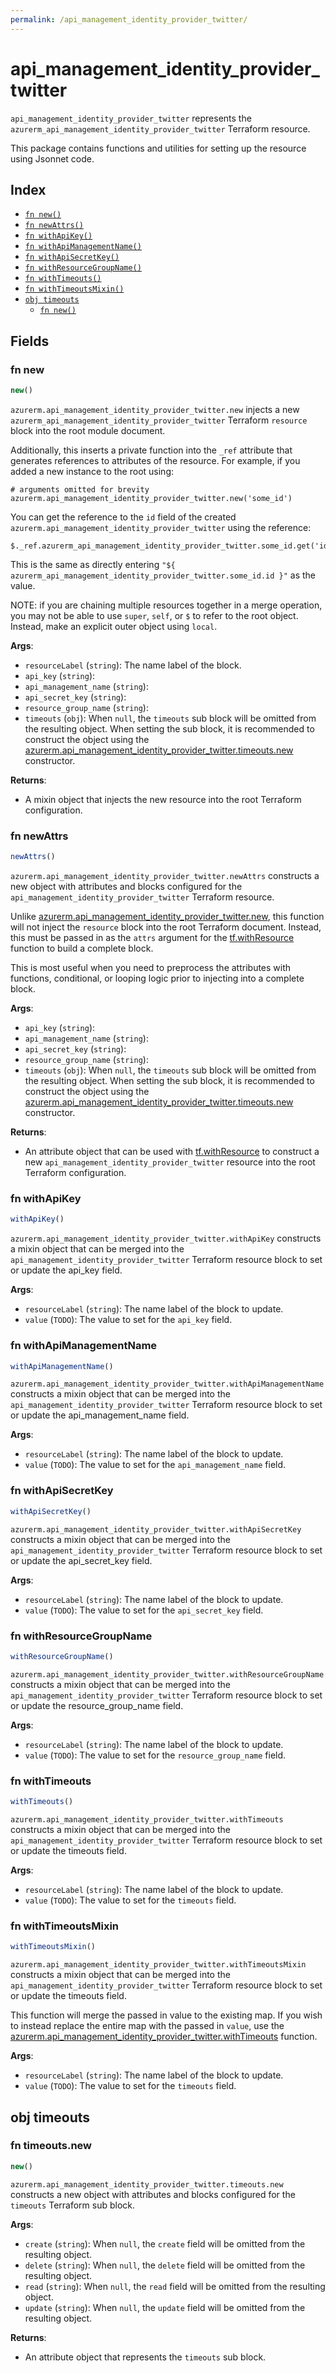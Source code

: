 ```yaml
---
permalink: /api_management_identity_provider_twitter/
---
```


# api_management_identity_provider_twitter

`api_management_identity_provider_twitter` represents the `azurerm_api_management_identity_provider_twitter` Terraform resource.



This package contains functions and utilities for setting up the resource using Jsonnet code.


## Index

* [`fn new()`](#fn-new)
* [`fn newAttrs()`](#fn-newattrs)
* [`fn withApiKey()`](#fn-withapikey)
* [`fn withApiManagementName()`](#fn-withapimanagementname)
* [`fn withApiSecretKey()`](#fn-withapisecretkey)
* [`fn withResourceGroupName()`](#fn-withresourcegroupname)
* [`fn withTimeouts()`](#fn-withtimeouts)
* [`fn withTimeoutsMixin()`](#fn-withtimeoutsmixin)
* [`obj timeouts`](#obj-timeouts)
  * [`fn new()`](#fn-timeoutsnew)

## Fields

### fn new

```ts
new()
```


`azurerm.api_management_identity_provider_twitter.new` injects a new `azurerm_api_management_identity_provider_twitter` Terraform `resource`
block into the root module document.

Additionally, this inserts a private function into the `_ref` attribute that generates references to attributes of the
resource. For example, if you added a new instance to the root using:

    # arguments omitted for brevity
    azurerm.api_management_identity_provider_twitter.new('some_id')

You can get the reference to the `id` field of the created `azurerm.api_management_identity_provider_twitter` using the reference:

    $._ref.azurerm_api_management_identity_provider_twitter.some_id.get('id')

This is the same as directly entering `"${ azurerm_api_management_identity_provider_twitter.some_id.id }"` as the value.

NOTE: if you are chaining multiple resources together in a merge operation, you may not be able to use `super`, `self`,
or `$` to refer to the root object. Instead, make an explicit outer object using `local`.

**Args**:
  - `resourceLabel` (`string`): The name label of the block.
  - `api_key` (`string`): 
  - `api_management_name` (`string`): 
  - `api_secret_key` (`string`): 
  - `resource_group_name` (`string`): 
  - `timeouts` (`obj`):  When `null`, the `timeouts` sub block will be omitted from the resulting object. When setting the sub block, it is recommended to construct the object using the [azurerm.api_management_identity_provider_twitter.timeouts.new](#fn-apimanagementidentityprovidertwittertimeoutsnew) constructor.

**Returns**:
- A mixin object that injects the new resource into the root Terraform configuration.


### fn newAttrs

```ts
newAttrs()
```


`azurerm.api_management_identity_provider_twitter.newAttrs` constructs a new object with attributes and blocks configured for the `api_management_identity_provider_twitter`
Terraform resource.

Unlike [azurerm.api_management_identity_provider_twitter.new](#fn-apimanagementidentityprovidertwitternew), this function will not inject the `resource`
block into the root Terraform document. Instead, this must be passed in as the `attrs` argument for the
[tf.withResource](https://github.com/tf-libsonnet/core/tree/main/docs#fn-withresource) function to build a complete block.

This is most useful when you need to preprocess the attributes with functions, conditional, or looping logic prior to
injecting into a complete block.

**Args**:
  - `api_key` (`string`): 
  - `api_management_name` (`string`): 
  - `api_secret_key` (`string`): 
  - `resource_group_name` (`string`): 
  - `timeouts` (`obj`):  When `null`, the `timeouts` sub block will be omitted from the resulting object. When setting the sub block, it is recommended to construct the object using the [azurerm.api_management_identity_provider_twitter.timeouts.new](#fn-apimanagementidentityprovidertwittertimeoutsnew) constructor.

**Returns**:
  - An attribute object that can be used with [tf.withResource](https://github.com/tf-libsonnet/core/tree/main/docs#fn-withresource) to construct a new `api_management_identity_provider_twitter` resource into the root Terraform configuration.


### fn withApiKey

```ts
withApiKey()
```

`azurerm.api_management_identity_provider_twitter.withApiKey` constructs a mixin object that can be merged into the `api_management_identity_provider_twitter`
Terraform resource block to set or update the api_key field.



**Args**:
  - `resourceLabel` (`string`): The name label of the block to update.
  - `value` (`TODO`): The value to set for the `api_key` field.


### fn withApiManagementName

```ts
withApiManagementName()
```

`azurerm.api_management_identity_provider_twitter.withApiManagementName` constructs a mixin object that can be merged into the `api_management_identity_provider_twitter`
Terraform resource block to set or update the api_management_name field.



**Args**:
  - `resourceLabel` (`string`): The name label of the block to update.
  - `value` (`TODO`): The value to set for the `api_management_name` field.


### fn withApiSecretKey

```ts
withApiSecretKey()
```

`azurerm.api_management_identity_provider_twitter.withApiSecretKey` constructs a mixin object that can be merged into the `api_management_identity_provider_twitter`
Terraform resource block to set or update the api_secret_key field.



**Args**:
  - `resourceLabel` (`string`): The name label of the block to update.
  - `value` (`TODO`): The value to set for the `api_secret_key` field.


### fn withResourceGroupName

```ts
withResourceGroupName()
```

`azurerm.api_management_identity_provider_twitter.withResourceGroupName` constructs a mixin object that can be merged into the `api_management_identity_provider_twitter`
Terraform resource block to set or update the resource_group_name field.



**Args**:
  - `resourceLabel` (`string`): The name label of the block to update.
  - `value` (`TODO`): The value to set for the `resource_group_name` field.


### fn withTimeouts

```ts
withTimeouts()
```

`azurerm.api_management_identity_provider_twitter.withTimeouts` constructs a mixin object that can be merged into the `api_management_identity_provider_twitter`
Terraform resource block to set or update the timeouts field.



**Args**:
  - `resourceLabel` (`string`): The name label of the block to update.
  - `value` (`TODO`): The value to set for the `timeouts` field.


### fn withTimeoutsMixin

```ts
withTimeoutsMixin()
```

`azurerm.api_management_identity_provider_twitter.withTimeoutsMixin` constructs a mixin object that can be merged into the `api_management_identity_provider_twitter`
Terraform resource block to set or update the timeouts field.

This function will merge the passed in value to the existing map. If you wish
to instead replace the entire map with the passed in `value`, use the [azurerm.api_management_identity_provider_twitter.withTimeouts](TODO)
function.


**Args**:
  - `resourceLabel` (`string`): The name label of the block to update.
  - `value` (`TODO`): The value to set for the `timeouts` field.


## obj timeouts



### fn timeouts.new

```ts
new()
```


`azurerm.api_management_identity_provider_twitter.timeouts.new` constructs a new object with attributes and blocks configured for the `timeouts`
Terraform sub block.



**Args**:
  - `create` (`string`):  When `null`, the `create` field will be omitted from the resulting object.
  - `delete` (`string`):  When `null`, the `delete` field will be omitted from the resulting object.
  - `read` (`string`):  When `null`, the `read` field will be omitted from the resulting object.
  - `update` (`string`):  When `null`, the `update` field will be omitted from the resulting object.

**Returns**:
  - An attribute object that represents the `timeouts` sub block.
